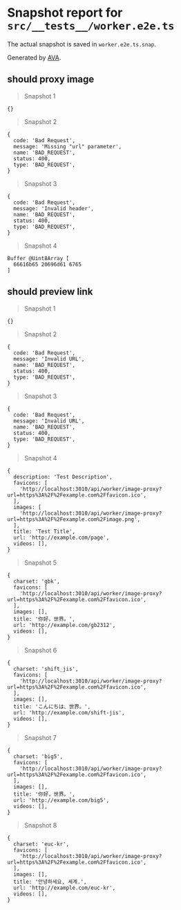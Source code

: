 # Snapshot report for `src/__tests__/worker.e2e.ts`

The actual snapshot is saved in `worker.e2e.ts.snap`.

Generated by [AVA](https://avajs.dev).

## should proxy image

> Snapshot 1

    {}

> Snapshot 2

    {
      code: 'Bad Request',
      message: 'Missing "url" parameter',
      name: 'BAD_REQUEST',
      status: 400,
      type: 'BAD_REQUEST',
    }

> Snapshot 3

    {
      code: 'Bad Request',
      message: 'Invalid header',
      name: 'BAD_REQUEST',
      status: 400,
      type: 'BAD_REQUEST',
    }

> Snapshot 4

    Buffer @Uint8Array [
      66616b65 20696d61 6765
    ]

## should preview link

> Snapshot 1

    {}

> Snapshot 2

    {
      code: 'Bad Request',
      message: 'Invalid URL',
      name: 'BAD_REQUEST',
      status: 400,
      type: 'BAD_REQUEST',
    }

> Snapshot 3

    {
      code: 'Bad Request',
      message: 'Invalid URL',
      name: 'BAD_REQUEST',
      status: 400,
      type: 'BAD_REQUEST',
    }

> Snapshot 4

    {
      description: 'Test Description',
      favicons: [
        'http://localhost:3010/api/worker/image-proxy?url=https%3A%2F%2Fexample.com%2Ffavicon.ico',
      ],
      images: [
        'http://localhost:3010/api/worker/image-proxy?url=https%3A%2F%2Fexample.com%2Fimage.png',
      ],
      title: 'Test Title',
      url: 'http://example.com/page',
      videos: [],
    }

> Snapshot 5

    {
      charset: 'gbk',
      favicons: [
        'http://localhost:3010/api/worker/image-proxy?url=https%3A%2F%2Fexample.com%2Ffavicon.ico',
      ],
      images: [],
      title: '你好，世界。',
      url: 'http://example.com/gb2312',
      videos: [],
    }

> Snapshot 6

    {
      charset: 'shift_jis',
      favicons: [
        'http://localhost:3010/api/worker/image-proxy?url=https%3A%2F%2Fexample.com%2Ffavicon.ico',
      ],
      images: [],
      title: 'こんにちは、世界。',
      url: 'http://example.com/shift-jis',
      videos: [],
    }

> Snapshot 7

    {
      charset: 'big5',
      favicons: [
        'http://localhost:3010/api/worker/image-proxy?url=https%3A%2F%2Fexample.com%2Ffavicon.ico',
      ],
      images: [],
      title: '你好，世界。',
      url: 'http://example.com/big5',
      videos: [],
    }

> Snapshot 8

    {
      charset: 'euc-kr',
      favicons: [
        'http://localhost:3010/api/worker/image-proxy?url=https%3A%2F%2Fexample.com%2Ffavicon.ico',
      ],
      images: [],
      title: '안녕하세요, 세계.',
      url: 'http://example.com/euc-kr',
      videos: [],
    }
